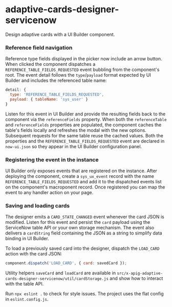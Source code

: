adaptive-cards-designer-servicenow
===================================
Design adaptive cards with a UI Builder component.

### Reference field navigation

Reference type fields displayed in the picker now include an arrow button. When
clicked the component dispatches a `REFERENCE_TABLE_FIELDS_REQUESTED` event bubbling
from the component's root. The event detail follows the `type`/`payload`
format expected by UI Builder and includes the referenced table name:

```javascript
detail: {
  type: 'REFERENCE_TABLE_FIELDS_REQUESTED',
  payload: { tableName: 'sys_user' }
}
```

Listen for this event in UI Builder and provide the resulting fields back to the
component via the `referenceFields` property. When both the `referenceTable`
and `referenceFields` properties are populated, the component caches the table's
fields locally and refreshes the modal with the new options. Subsequent requests
for the same table reuse the cached values. Both the properties and the
`REFERENCE_TABLE_FIELDS_REQUESTED` event are declared in `now-ui.json` so they appear in
the UI Builder configuration panel.

### Registering the event in the instance

UI Builder only exposes events that are registered on the instance. After
deploying the component, create a `sys_ux_event` record with the name
`REFERENCE_TABLE_FIELDS_REQUESTED` and add it to the dispatched events list on the
component's macroponent record. Once registered you can map the event to any
handler action on your page.

### Saving and loading cards

The designer emits a `CARD_STATE_CHANGED` event whenever the card JSON is
modified. Listen for this event and persist the `card` payload using the
ServiceNow table API or your own storage mechanism. The event also delivers a
`cardString` field containing the JSON as a string to simplify data binding in
UI Builder.

To load a previously saved card into the designer, dispatch the `LOAD_CARD`
action with the card JSON:

```javascript
component.dispatch('LOAD_CARD', { card: savedCard });
```

Utility helpers `saveCard` and `loadCard` are available in
`src/x-apig-adaptive-cards-designer-servicenow/util/cardStorage.js` and show how
to interact with the table API.

Run `npx eslint .` to check for style issues. The project uses the flat config
in `eslint.config.js`.
